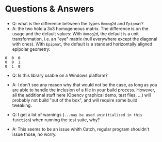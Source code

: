 # Questions & Answers

###

- Q: what is the difference between the types `Homog2d` and `Epipmat`?
- A: the two hold a 3x3 homogeneous matrix. The difference is on the usage and the default values:
With `Homog2d`, the default is a unit transformation, i.e. an "eye" matrix (null everywhere except the diagonal with ones).
With `Epipmat`, the default is a standard horizontally aligned epipolar geometry:
```
0  0  0
0  0  1
0  1  0
```

- Q: Is this library usable on a Windows platform?
- A: I don't see any reason why that would not be the case, as long as you are able to handle the inclusion of a file in your build process.
However, all the additional stuff here (Opencv graphical demo, test files, ...) will probably not build "out of the box", and will require some build tweaking.

- Q: I get a lot of warnings (`...may be used uninitialized in this function`) when running the test suite, why?
- A: This seems to be an issue whith Catch, regular program shouldn't issue those, no worry.
